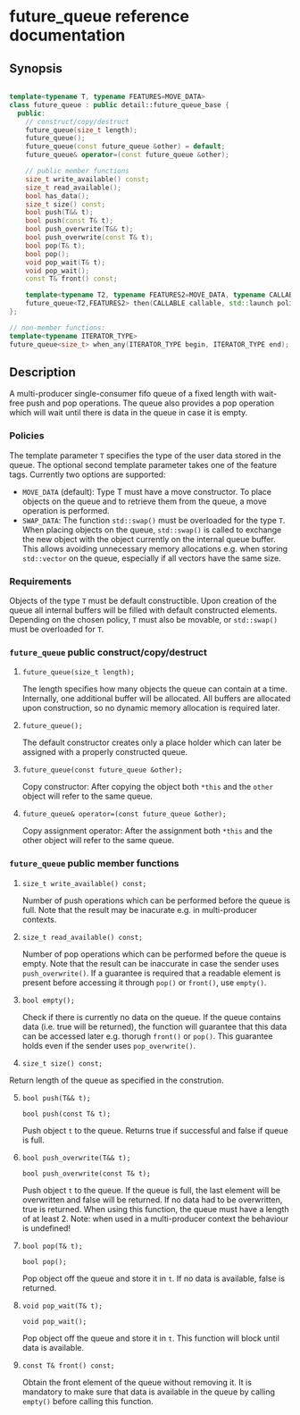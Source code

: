 # future_queue reference documentation

## Synopsis

```C++

template<typename T, typename FEATURES=MOVE_DATA>
class future_queue : public detail::future_queue_base {
  public:
    // construct/copy/destruct
    future_queue(size_t length);
    future_queue();
    future_queue(const future_queue &other) = default;
    future_queue& operator=(const future_queue &other);

    // public member functions
    size_t write_available() const;
    size_t read_available();
    bool has_data();
    size_t size() const;
    bool push(T&& t);
    bool push(const T& t);
    bool push_overwrite(T&& t);
    bool push_overwrite(const T& t);
    bool pop(T& t);
    bool pop();
    void pop_wait(T& t);
    void pop_wait();
    const T& front() const;

    template<typename T2, typename FEATURES2=MOVE_DATA, typename CALLABLE>
    future_queue<T2,FEATURES2> then(CALLABLE callable, std::launch policy = std::launch::async);
};

// non-member functions:
template<typename ITERATOR_TYPE>
future_queue<size_t> when_any(ITERATOR_TYPE begin, ITERATOR_TYPE end);


```

## Description
A multi-producer single-consumer fifo queue of a fixed length with wait-free push and pop operations. The queue also provides a pop operation which will wait until there is data in the queue in case it is empty.

### Policies
The template parameter ```T``` specifies the type of the user data stored in the queue. The optional second template parameter takes one of the feature tags. Currently two options are supported:

 - ```MOVE_DATA``` (default): Type T must have a move constructor. To place objects on the queue and to retrieve them
                        from the queue, a move operation is performed.
 - ```SWAP_DATA```:           The function ```std::swap()``` must be overloaded for the type ```T```. When placing objects on the
                        queue, ```std::swap()``` is called to exchange the new object with the object currently on the
                        internal queue buffer. This allows avoiding unnecessary memory allocations e.g. when
                        storing ```std::vector``` on the queue, especially if all vectors have the same size.

### Requirements
Objects of the type ```T``` must be default constructible. Upon creation of the queue all internal buffers will be filled with default constructed elements. Depending on the chosen policy, ```T``` must also be movable, or ```std::swap()``` must be overloaded for ```T```.

### ```future_queue``` public construct/copy/destruct

1. ```future_queue(size_t length);```

   The length specifies how many objects the queue can contain at a time. Internally, one additional buffer will be
   allocated. All buffers are allocated upon construction, so no dynamic memory allocation is required later.

2. ```future_queue();```

   The default constructor creates only a place holder which can later be assigned with a properly constructed queue.

3. ```future_queue(const future_queue &other);```

   Copy constructor: After copying the object both ```*this``` and the ```other``` object will refer to the same queue.

4. ```future_queue& operator=(const future_queue &other);```

   Copy assignment operator: After the assignment both ```*this``` and the other object will refer to the same queue.

### ```future_queue``` public member functions

1. ```size_t write_available() const;```

   Number of push operations which can be performed before the queue is full. Note that the result may be inacurate e.g. in multi-producer contexts.

2. ```size_t read_available() const;```

   Number of pop operations which can be performed before the queue is empty. Note that the result can be inaccurate in case the sender uses ```push_overwrite()```. If a guarantee is required that a readable element is present before accessing it through ```pop()``` or ```front()```, use ```empty()```.

3. ```bool empty();```

   Check if there is currently no data on the queue. If the queue contains data (i.e. true will be returned), the function will guarantee that this data can be accessed later e.g. thorugh ```front()``` or ```pop()```. This guarantee holds even if the sender uses ```pop_overwrite()```.

4. ```size_t size() const;```

  Return length of the queue as specified in the constrution.

5. ```bool push(T&& t);```

   ```bool push(const T& t);```

   Push object ```t``` to the queue. Returns true if successful and false if queue is full.

6. ```bool push_overwrite(T&& t);```

   ```bool push_overwrite(const T& t);```

   Push object ```t``` to the queue. If the queue is full, the last element will be overwritten and false will be returned. If no data had to be overwritten, true is returned. When using this function, the queue must have a length of at least 2. Note: when used in a multi-producer context the behaviour is undefined!

7. ```bool pop(T& t);```

   ```bool pop();```

   Pop object off the queue and store it in ```t```. If no data is available, false is returned.

8. ```void pop_wait(T& t);```

   ```void pop_wait();```

   Pop object off the queue and store it in ```t```. This function will block until data is available.

9. ```const T& front() const;```

   Obtain the front element of the queue without removing it. It is mandatory to make sure that data is available in the queue by calling ```empty()``` before calling this function.